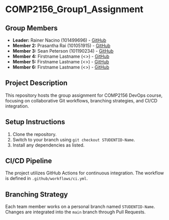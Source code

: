 # COMP2156_Group1_Assignment 

## Group Members 
- **Leader:** Rainer Nacino (101499696) - [GitHub](https://github.com/rcin0) 
- **Member 2:** Prasantha Rai (101051915) - [GitHub](https://github.com/Prasantha-Rai) 
- **Member 3:** Sean Peterson (101190234) - [GitHub](https://github.com/iambot104) 
- **Member 4:** Firstname Lastname (<>) - [GitHub](https://github.com/<>) 
- **Member 5:** Firstname Lastname (<>) - [GitHub](https://github.com/<>) 
- **Member 6:** Firstname Lastname (<>) - [GitHub](https://github.com/<>) 

## Project Description 
This repository hosts the group assignment for COMP2156 DevOps course, focusing on 
collaborative Git workflows, branching strategies, and CI/CD integration. 

## Setup Instructions 
1. Clone the repository. 
2. Switch to your branch using `git checkout STUDENTID-Name`. 
3. Install any dependencies as listed. 

## CI/CD Pipeline 
The project utilizes GitHub Actions for continuous integration. The workflow is defined 
in `.github/workflows/ci.yml`. 

## Branching Strategy 
Each team member works on a personal branch named `STUDENTID-Name`. Changes are integrated into the `main` 
branch through Pull Requests.


